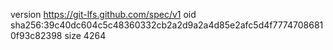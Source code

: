 version https://git-lfs.github.com/spec/v1
oid sha256:39c40dc604c5c48360332cb2a2d9a2a4d85e2afc5d4f77747086810f93c82398
size 4264
